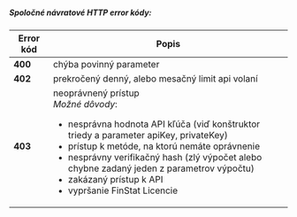 ##### Spoločné návratové HTTP error kódy:
| Error kód | Popis |
| ----------- | ----------- |
| **400**| chýba povinný parameter |
| **402**| prekročený denný, alebo mesačný limit api volaní |
| **403**| neoprávnený prístup<br />*Možné dôvody*:<ul><li>nesprávna hodnota API kľúča (viď konštruktor triedy a parameter apiKey, privateKey)</li><li>prístup k metóde, na ktorú nemáte oprávnenie</li><li>nesprávny verifikačný hash (zlý výpočet alebo chybne zadaný jeden z parametrov výpočtu)</li><li>zakázaný prístup k API</li><li>vypršanie FinStat Licencie</li></ul> |
